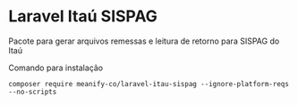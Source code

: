 # Laravel Itaú SISPAG
Pacote para gerar arquivos remessas e leitura de retorno para SISPAG do Itaú




Comando para instalação

`composer require meanify-co/laravel-itau-sispag --ignore-platform-reqs --no-scripts`

